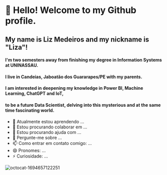 # 👋 Hello! Welcome to my Github profile.
## My name is Liz Medeiros and my nickname is "Liza"!

#### I'm two semesters away from finishing my degree in Information Systems at UNINASSAU. 
#### I live in Candeias, Jaboatão dos Guararapes/PE with my parents.

#### I am interested in deepening my knowledge in Power BI, Machine Learning, ChatGPT and IoT,
#### to be a future Data Scientist, delving into this mysterious and at the same time fascinating world.


- 🌱 Atualmente estou aprendendo ...
- 👯 Estou procurando colaborar em ...
- 🤔 Estou procurando ajuda com ...
- 💬 Pergunte-me sobre ...
- 📫 Como entrar em contato comigo: ...
- 😄 Pronomes: ...
- ⚡ Curiosidade: ...

![octocat-1694657122251](https://github.com/data1991/data1991/assets/144493849/a2800826-a4fb-4ef2-93f2-789484ac4721)





